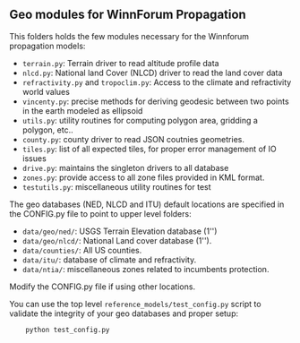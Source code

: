 ## Geo modules for WinnForum Propagation

This folders holds the few modules necessary for the Winnforum propagation
models:

 - `terrain.py`: Terrain driver to read altitude profile data
 - `nlcd.py`: National land Cover (NLCD) driver to read the land cover data
 - `refractivity.py` and `tropoclim.py`: Access to the climate and refractivity world values
 - `vincenty.py`: precise methods for deriving geodesic between two points in the earth
 modeled as ellipsoid
 - `utils.py`: utility routines for computing polygon area, gridding a polygon, etc..
 - `county.py`: county driver to read JSON coutnies geometries.
 - `tiles.py`: list of all expected tiles, for proper error management of IO issues
 - `drive.py`: maintains the singleton drivers to all database
 - `zones.py`: provide access to all zone files provided in KML format.
 - `testutils.py`: miscellaneous utility routines for test

The geo databases (NED, NLCD and ITU) default locations are specified in
the CONFIG.py file to point to upper level folders:

 - `data/geo/ned/`: USGS Terrain Elevation database (1'')
 - `data/geo/nlcd/`: National Land cover database (1'').
 - `data/counties/`: All US counties.
 - `data/itu/`: database of climate and refractivity. 
 - `data/ntia/`: miscellaneous zones related to incumbents protection.
 
Modify the CONFIG.py file if using other locations.

You can use the top level `reference_models/test_config.py` script to validate
the integrity of your geo databases and proper setup:

```
    python test_config.py
```
